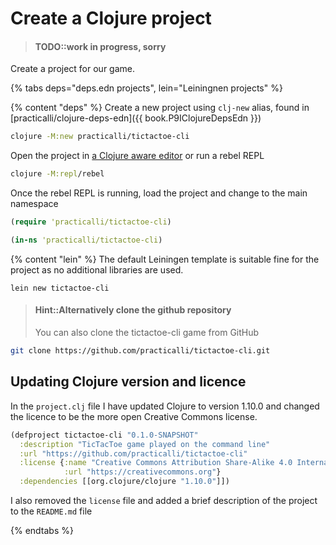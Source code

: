 # Create a Clojure project
> #### TODO::work in progress, sorry

Create a project for our game.

{% tabs deps="deps.edn projects", lein="Leiningnen projects" %}

{% content "deps" %}
Create a new project using `clj-new` alias, found in [practicalli/clojure-deps-edn]({{ book.P9IClojureDepsEdn }})

```bash
clojure -M:new practicalli/tictactoe-cli
```

Open the project in [a Clojure aware editor](/clojure-editors/) or run a rebel REPL

```bash
clojure -M:repl/rebel
```

Once the rebel REPL is running, load the project and change to the main namespace

```clojure
(require 'practicalli/tictactoe-cli)

(in-ns 'practicalli/tictactoe-cli)
```


{% content "lein" %}
The default Leiningen template is suitable fine for the project as no additional libraries are used.

```
lein new tictactoe-cli
```

> #### Hint::Alternatively clone the github repository
> You can also clone the tictactoe-cli game from GitHub
```bash
git clone https://github.com/practicalli/tictactoe-cli.git
```

## Updating Clojure version and licence

In the `project.clj` file I have updated Clojure to version 1.10.0 and changed the licence to be the more open Creative Commons license.

```clojure
(defproject tictactoe-cli "0.1.0-SNAPSHOT"
  :description "TicTacToe game played on the command line"
  :url "https://github.com/practicalli/tictactoe-cli"
  :license {:name "Creative Commons Attribution Share-Alike 4.0 International"
            :url "https://creativecommons.org"}
  :dependencies [[org.clojure/clojure "1.10.0"]])
```

I also removed the `license` file and added a brief description of the project to the `README.md` file

{% endtabs %}

